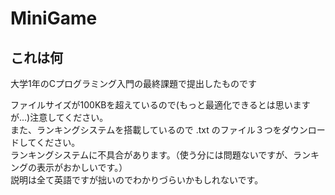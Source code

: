# MiniGame

## これは何
大学1年のCプログラミング入門の最終課題で提出したものです

ファイルサイズが100KBを超えているので(もっと最適化できるとは思いますが...)注意してください。  
また、ランキングシステムを搭載しているので  .txt のファイル３つをダウンロードしてください。  
ランキングシステムに不具合があります。（使う分には問題ないですが、ランキングの表示がおかしいです。）  
説明は全て英語ですが拙いのでわかりづらいかもしれないです。
